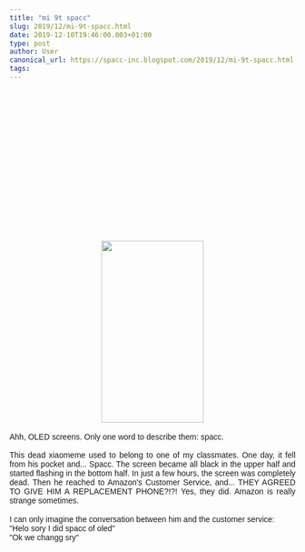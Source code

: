 ```yaml
---
title: "mi 9t spacc"
slug: 2019/12/mi-9t-spacc.html
date: 2019-12-10T19:46:00.003+01:00
type: post
author: User
canonical_url: https://spacc-inc.blogspot.com/2019/12/mi-9t-spacc.html
tags: 
---
```


<div class="separator" style="clear: both; text-align: center;">
<object class="BLOG_video_class" contentid="dc2e0d4b9bb665ac" height="266" id="BLOG_video-dc2e0d4b9bb665ac" width="320"></object></div>
<div class="separator" style="clear: both; text-align: center;">
<a href="https://blogger.googleusercontent.com/img/b/R29vZ2xl/AVvXsEi3WfHzf8aFJdZ3MxqECrbI2XTuc0xDAfZTcuPMnzBa7gxVqU965h_Wv2_X4x8AK15WIDpbUA5rE8NrWSRLWrcqji3NuqMC0-zH0jSoCQS3DQug8g7kp8NXzMyqu0ebIRHI4MZNVj0T6a1S/s1600/Screenshot_20191210-194918.png" imageanchor="1" style="margin-left: 1em; margin-right: 1em;"><img border="0" data-original-height="1280" data-original-width="720" height="320" src="https://blogger.googleusercontent.com/img/b/R29vZ2xl/AVvXsEi3WfHzf8aFJdZ3MxqECrbI2XTuc0xDAfZTcuPMnzBa7gxVqU965h_Wv2_X4x8AK15WIDpbUA5rE8NrWSRLWrcqji3NuqMC0-zH0jSoCQS3DQug8g7kp8NXzMyqu0ebIRHI4MZNVj0T6a1S/s320/Screenshot_20191210-194918.png" width="180" /></a></div>
<br />
<div style="text-align: justify;">
<span style="font-family: &quot;trebuchet ms&quot; , sans-serif;">Ahh, OLED screens. Only one word to describe them: spacc.&nbsp;</span></div>
<div style="text-align: justify;">
<span style="font-family: &quot;trebuchet ms&quot; , sans-serif;"><br /></span></div>
<div style="text-align: justify;">
<span style="font-family: &quot;trebuchet ms&quot; , sans-serif;">This dead xiaomeme used to belong to one of my classmates. One day, it fell from his pocket and... Spacc. The screen became all black in the upper half and started flashing in the bottom half. In just a few hours, the screen was completely dead. Then he reached to Amazon's Customer Service, and... THEY AGREED TO GIVE HIM A REPLACEMENT PHONE?!?! Yes, they did. Amazon is really strange sometimes.</span></div>
<div style="text-align: justify;">
<br /></div>
<div style="text-align: justify;">
<span style="font-family: &quot;trebuchet ms&quot; , sans-serif;">I can only imagine the conversation between him and the customer service:</span></div>
<div style="text-align: justify;">
<span style="font-family: &quot;trebuchet ms&quot; , sans-serif;">"Helo sory I did spacc of oled"</span></div>
<div style="text-align: justify;">
<span style="font-family: &quot;trebuchet ms&quot; , sans-serif;">"Ok we changg sry"</span></div>


